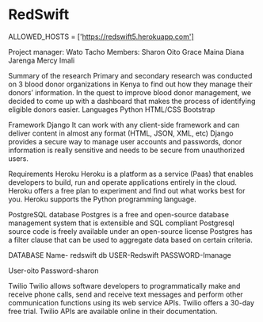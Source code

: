 # RedSwift
 ALLOWED_HOSTS = ['https://redswift5.herokuapp.com']
 
 Project manager: Wato Tacho
Members:	Sharon Oito
		Grace Maina
		Diana Jarenga
		Mercy Imali

Summary of the research
Primary and secondary research was conducted on 3 blood donor organizations in Kenya to find out how they manage their donors’ information. In the quest to improve blood donor management, we decided to come up with a dashboard that makes the process of identifying eligible donors easier.
Languages
Python
HTML/CSS
Bootstrap

Framework
Django
It can work with any client-side framework and can deliver content in almost any format (HTML, JSON, XML, etc)
Django provides a secure way to manage user accounts and passwords, donor information is really sensitive and needs to be secure from unauthorized users.

Requirements
Heroku 
Heroku is a platform as a service (Paas) that enables developers to build, run and operate applications entirely in the cloud.
Heroku offers a free plan to experiment and find out what works best for you.
Heroku supports the Python programming language.

PostgreSQL database
Postgres is a free and open-source database management system that is extensible and SQL compliant
Postgresql source code is freely available under an open-source license
Postgres has a filter clause that can be used to aggregate data based on certain criteria.


DATABASE
Name- redswift db
USER-Redswift
PASSWORD-Imanage

User-oito
Password-sharon




Twilio
Twilio allows software developers to programmatically make and receive phone calls, send and receive text messages and perform other communication functions using its web service APIs.
Twilio offers a 30-day free trial.
Twilio APIs are available online in their documentation.


